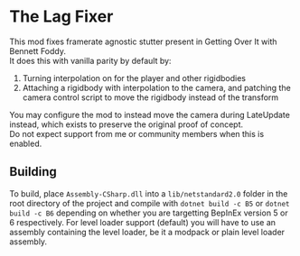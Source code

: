 # The Lag Fixer
This mod fixes framerate agnostic stutter present in Getting Over It with Bennett Foddy.\
It does this with vanilla parity by default by:
1. Turning interpolation on for the player and other rigidbodies
2. Attaching a rigidbody with interpolation to the camera, and patching the camera control script to move the rigidbody instead of the transform

You may configure the mod to instead move the camera during LateUpdate instead, which exists to preserve the original proof of concept.\
Do not expect support from me or community members when this is enabled.

## Building
To build, place `Assembly-CSharp.dll` into a `lib/netstandard2.0` folder in the root directory of the project and compile with `dotnet build -c B5` or `dotnet build -c B6` depending on whether you are targetting BepInEx version 5 or 6 respectively. For level loader support (default) you will have to use an assembly containing the level loader, be it a modpack or plain level loader assembly.
